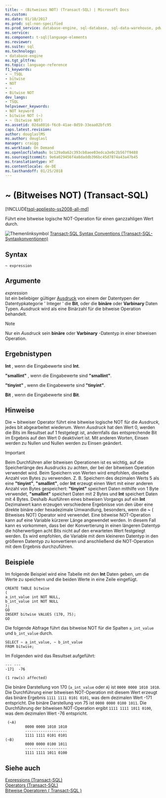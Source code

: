 ```yaml
---
title: ~ (Bitweises NOT) (Transact-SQL) | Microsoft Docs
ms.custom: 
ms.date: 01/10/2017
ms.prod: sql-non-specified
ms.prod_service: database-engine, sql-database, sql-data-warehouse, pdw
ms.service: 
ms.component: t-sql|language-elements
ms.reviewer: 
ms.suite: sql
ms.technology:
- database-engine
ms.tgt_pltfrm: 
ms.topic: language-reference
f1_keywords:
- ~_TSQL
- bitwise
- NOT
- ~
- Bitwise NOT
dev_langs:
- TSQL
helpviewer_keywords:
- NOT keyword
- bitwise NOT (~)
- ~ (bitwise NOT)
ms.assetid: 02da8016-f6c0-41ae-8d59-33eaa02bfc95
caps.latest.revision: 
author: douglaslMS
ms.author: douglasl
manager: craigg
ms.workload: On Demand
ms.openlocfilehash: bc129a0a62c393cb8aee03edca3e0c2b567f9488
ms.sourcegitcommit: 9e6a029456f4a8daddb396bc45d7874a43a47b45
ms.translationtype: HT
ms.contentlocale: de-DE
ms.lasthandoff: 01/25/2018
---
```

# <a name="-bitwise-not-transact-sql"></a>~ (Bitweises NOT) (Transact-SQL)
[!INCLUDE[tsql-appliesto-ss2008-all-md](../../includes/tsql-appliesto-ss2008-all-md.md)]

  Führt eine bitweise logische NOT-Operation für einen ganzzahligen Wert durch.  
  
 ![Themenlinksymbol](../../database-engine/configure-windows/media/topic-link.gif "Topic link icon") [Transact-SQL Syntax Conventions (Transact-SQL-Syntaxkonventionen)](../../t-sql/language-elements/transact-sql-syntax-conventions-transact-sql.md)  
  
## <a name="syntax"></a>Syntax  
  
```  
~ expression  
```  
  
## <a name="arguments"></a>Argumente  
 *expression*  
 Ist ein beliebiger gültiger [Ausdruck](../../t-sql/language-elements/expressions-transact-sql.md) von einem der Datentypen der Datentypkategorie ' Integer ' die **Bit**, oder die **binäre** oder **Varbinary** Daten Typen. *Ausdruck* wird als eine Binärzahl für die bitweise Operation behandelt.  
  
> [!NOTE]  
>  Nur ein *Ausdruck* sein **binäre** oder **Varbinary** -Datentyp in einer bitweisen Operation.  
  
## <a name="result-types"></a>Ergebnistypen  
 **Int** , wenn die Eingabewerte sind **Int**.  
  
 **"smallint"** , wenn die Eingabewerte sind **"smallint"**.  
  
 **"tinyint"** , wenn die Eingabewerte sind **"tinyint"**.  
  
 **Bit** , wenn die Eingabewerte sind **Bit**.  
  
## <a name="remarks"></a>Hinweise  
 Die  **~**  bitweiser Operator führt eine bitweise logische NOT für die *Ausdruck*, jedes bit abgearbeitet wiederum. Wenn *Ausdruck* hat den Wert 0, werden die Bits im Resultset auf 1 festgelegt ist, andernfalls das entsprechende Bit im Ergebnis auf den Wert 0 deaktiviert ist. Mit anderen Worten, Einsen werden zu Nullen und Nullen werden zu Einsen geändert.  
  
> [!IMPORTANT]  
>  Beim Durchführen aller bitweisen Operationen ist es wichtig, auf die Speicherlänge des Ausdrucks zu achten, der bei der bitweisen Operation verwendet wird. Beim Speichern von Werten wird empfohlen, dieselbe Anzahl von Bytes zu verwenden. Z. B. Speichern des dezimalen Werts 5 als eine **"tinyint"**, **"smallint"**, oder **Int** erzeugt einen Wert mit einer anderen Anzahl von Bytes gespeichert: **"tinyint"** speichert Daten mithilfe von 1 Byte verwendet, **"smallint"** speichert Daten mit 2 Bytes und **Int** speichert Daten mit 4 Bytes. Deshalb Ausführen eines bitweisen Vorgangs auf ein **Int** Dezimalwert kann erzeugen verschiedene Ergebnisse von den über eine direkte binäre oder hexadezimale Umwandlung, besonders, wenn die  **~**  ( Bitweises NOT) Operator wird verwendet. Eine bitweise NOT-Operation kann auf eine Variable kürzerer Länge angewendet werden. In diesem Fall kann es vorkommen, dass bei der Konvertierung in einen längeren Datentyp die höherwertigen acht Bits nicht auf den erwarteten Wert festgelegt werden. Es wird empfohlen, die Variable mit dem kleineren Datentyp in den größeren Datentyp zu konvertieren und anschließend die NOT-Operation mit dem Ergebnis durchzuführen.  
  
## <a name="examples"></a>Beispiele  
 Im folgende Beispiel wird eine Tabelle mit den **Int** Daten geben, um die Werte zu speichern und die beiden Werte in eine Zeile eingefügt.  
  
```  
CREATE TABLE bitwise  
(   
a_int_value int NOT NULL,  
b_int_value int NOT NULL  
);  
GO  
INSERT bitwise VALUES (170, 75);  
GO  
```  
  
 Die folgende Abfrage führt das bitweise NOT für die Spalten `a_int_value` und `b_int_value` durch.  
  
```  
SELECT ~ a_int_value, ~ b_int_value  
FROM bitwise;  
```  
  
 Im Folgenden wird das Resultset aufgeführt:  
  
```  
--- ---   
-171  -76   
  
(1 row(s) affected)  
```  
  
 Die binäre Darstellung von 170 (`a_int_value` oder `A`) ist `0000 0000 1010 1010`. Die Durchführung einer bitweisen NOT-Operation mit diesem Wert erzeugt das binäre Ergebnis `1111 1111 0101 0101`, was dem dezimalen Wert -171 entspricht. Die binäre Darstellung von 75 ist `0000 0000 0100 1011`. Die Durchführung der bitweisen NOT-Operation ergibt `1111 1111 1011 0100`, was dem dezimalen Wert -76 entspricht.  
  
```  
 (~A)     
         0000 0000 1010 1010  
         -------------------  
         1111 1111 0101 0101  
(~B)     
         0000 0000 0100 1011  
         -------------------  
         1111 1111 1011 0100  
```  
  
 
## <a name="see-also"></a>Siehe auch  
 [Expressions &#40;Transact-SQL&#41;](../../t-sql/language-elements/expressions-transact-sql.md)   
 [Operators &#40;Transact-SQL&#41;](../../t-sql/language-elements/operators-transact-sql.md)   
 [Bitweise Operatoren &#40; Transact-SQL &#41;](../../t-sql/language-elements/bitwise-operators-transact-sql.md)  
  
  


